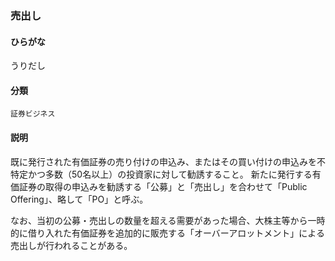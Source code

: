 <div style="display:none;">

## [あ行](securities-terms?id=あ行)

</div>

### 売出し

#### ひらがな

うりだし

#### 分類

`証券ビジネス`

#### 説明

既に発行された有価証券の売り付けの申込み、またはその買い付けの申込みを不特定かつ多数（50名以上）の投資家に対して勧誘すること。 新たに発行する有価証券の取得の申込みを勧誘する「公募」と「売出し」を合わせて「Public Offering」、略して「PO」と呼ぶ。
 
なお、当初の公募・売出しの数量を超える需要があった場合、大株主等から一時的に借り入れた有価証券を追加的に販売する「オーバーアロットメント」による売出しが行われることがある。

<div style="display:none;">

## [か行](securities-terms?id=か行)
## [さ行](securities-terms?id=さ行)
## [た行](securities-terms?id=た行)
## [な行](securities-terms?id=な行)
## [は行](securities-terms?id=は行)
## [ま行](securities-terms?id=ま行)
## [や行](securities-terms?id=や行)
## [ら行](securities-terms?id=ら行)
## [わ行](securities-terms?id=わ行)
## [英数字・記号](securities-terms?id=英数字・記号)

</div>


